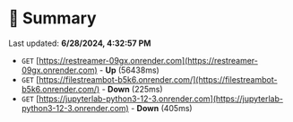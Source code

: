 # 📖 Summary
Last updated: **6/28/2024, 4:32:57 PM**

- `GET` [https://restreamer-09gx.onrender.com](https://restreamer-09gx.onrender.com) - **Up** (56438ms)
- `GET` [https://filestreambot-b5k6.onrender.com/](https://filestreambot-b5k6.onrender.com/) - **Down** (225ms)
- `GET` [https://jupyterlab-python3-12-3.onrender.com](https://jupyterlab-python3-12-3.onrender.com) - **Down** (405ms)
